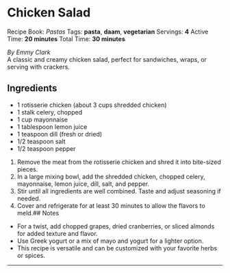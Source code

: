 # Chicken Salad

Recipe Book: *Pastas*
Tags: **pasta**, **daam**, **vegetarian**
Servings: **4**
Active Time: **20 minutes**
Total Time: **30 minutes**


_By Emmy Clark_  
A classic and creamy chicken salad, perfect for sandwiches, wraps, or serving with crackers.

## Ingredients
- 1 rotisserie chicken (about 3 cups shredded chicken)
- 1 stalk celery, chopped
- 1 cup mayonnaise
- 1 tablespoon lemon juice
- 1 teaspoon dill (fresh or dried)
- 1/2 teaspoon salt
- 1/2 teaspoon pepper

1. Remove the meat from the rotisserie chicken and shred it into bite-sized pieces.
2. In a large mixing bowl, add the shredded chicken, chopped celery, mayonnaise, lemon juice, dill, salt, and pepper.
3. Stir until all ingredients are well combined. Taste and adjust seasoning if needed.
4. Cover and refrigerate for at least 30 minutes to allow the flavors to meld.## Notes
- For a twist, add chopped grapes, dried cranberries, or sliced almonds for added texture and flavor.
- Use Greek yogurt or a mix of mayo and yogurt for a lighter option.
- This recipe is versatile and can be customized with your favorite herbs or spices.

---